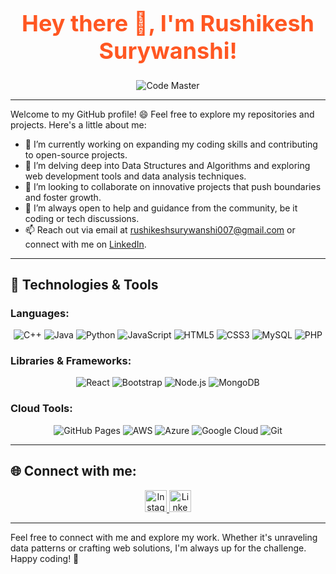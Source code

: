 <!--
**rushikesh05/rushikesh05** is a ✨ _special_ ✨ repository because its `README.md` (this file) appears on your GitHub profile.

Here are some ideas to get you started:

- 🔭 I’m currently working on ...
- 🌱 I’m currently learning ...
- 👯 I’m looking to collaborate on ...
- 🤔 I’m looking for help with ...
- 💬 Ask me about ...
- 📫 How to reach me: ...
- 😄 Pronouns: ...
- ⚡ Fun fact: ...
-->

<div style="text-align: center;">
  <h1 style="font-size: 36px; font-weight: bold; color: #FF5722; animation: pulse 1.5s infinite;">
    Hey there 👋, I'm Rushikesh Surywanshi!
  </h1>
</div>

<div style="text-align: center;">
  <img src="https://img.shields.io/badge/Code%20Master-FF6F61?style=for-the-badge&logo=code&logoColor=white" alt="Code Master" style="animation: rotate 5s linear infinite;" />
</div>



---

Welcome to my GitHub profile! 😄 Feel free to explore my repositories and projects. Here's a little about me:

- 🔭 I’m currently working on expanding my coding skills and contributing to open-source projects.
- 🌱 I’m delving deep into Data Structures and Algorithms and exploring web development tools and data analysis techniques.
- 👯 I’m looking to collaborate on innovative projects that push boundaries and foster growth.
- 🤔 I’m always open to help and guidance from the community, be it coding or tech discussions.
- 📫 Reach out via email at [rushikeshsurywanshi007@gmail.com](mailto:rushikeshsurywanshi007@gmail.com) or connect with me on [LinkedIn](https://www.linkedin.com/in/rushikesh-surywanshi/).

---

## 🚀 Technologies & Tools

### Languages:
<div style="text-align: center;">
  <img src="https://img.shields.io/badge/-C++-00599C?style=for-the-badge&logo=cplusplus&logoColor=white" alt="C++" style="animation: pulse 1.5s infinite;" />
  <img src="https://img.shields.io/badge/-Java-E34A86?style=for-the-badge&logo=openjdk&logoColor=white" alt="Java" style="animation: pulse 1.5s infinite;" />
  <img src="https://img.shields.io/badge/-Python-306998?style=for-the-badge&logo=python&logoColor=white" alt="Python" style="animation: pulse 1.5s infinite;" />
  <img src="https://img.shields.io/badge/-JavaScript-F7DF1E?style=for-the-badge&logo=javascript&logoColor=black" alt="JavaScript" style="animation: pulse 1.5s infinite;" />
  <img src="https://img.shields.io/badge/-HTML5-E34F26?style=for-the-badge&logo=html5&logoColor=white" alt="HTML5" style="animation: pulse 1.5s infinite;" />
  <img src="https://img.shields.io/badge/-CSS3-1572B6?style=for-the-badge&logo=css3&logoColor=white" alt="CSS3" style="animation: pulse 1.5s infinite;" />
  <img src="https://img.shields.io/badge/-MySQL-F6C008?style=for-the-badge&logo=mysql&logoColor=black" alt="MySQL" style="animation: pulse 1.5s infinite;" />
  <img src="https://img.shields.io/badge/-PHP-777BB4?style=for-the-badge&logo=php&logoColor=white" alt="PHP" style="animation: pulse 1.5s infinite;" />
</div>

### Libraries & Frameworks:
<div style="text-align: center;">
  <img src="https://img.shields.io/badge/-React-61DAFB?style=for-the-badge&logo=react&logoColor=black" alt="React" style="animation: pulse 1.5s infinite;" />
  <img src="https://img.shields.io/badge/-Bootstrap-563D7C?style=for-the-badge&logo=bootstrap&logoColor=white" alt="Bootstrap" style="animation: pulse 1.5s infinite;" />
  <img src="https://img.shields.io/badge/-Node.js-339933?style=for-the-badge&logo=node.js&logoColor=white" alt="Node.js" style="animation: pulse 1.5s infinite;" />
  <img src="https://img.shields.io/badge/-MongoDB-47A248?style=for-the-badge&logo=mongodb&logoColor=white" alt="MongoDB" style="animation: pulse 1.5s infinite;" />
</div>

### Cloud Tools:
<div style="text-align: center;">
  <img src="https://img.shields.io/badge/-GitHub%20Pages-181717?style=for-the-badge&logo=github&logoColor=white" alt="GitHub Pages" style="animation: pulse 1.5s infinite;" />
  <img src="https://img.shields.io/badge/-AWS-232F3E?style=for-the-badge&logo=amazonaws&logoColor=white" alt="AWS" style="animation: pulse 1.5s infinite;" />
  <img src="https://img.shields.io/badge/-Azure-0089D6?style=for-the-badge&logo=microsoftazure&logoColor=white" alt="Azure" style="animation: pulse 1.5s infinite;" />
  <img src="https://img.shields.io/badge/-Google%20Cloud-4285F4?style=for-the-badge&logo=googlecloud&logoColor=white" alt="Google Cloud" style="animation: pulse 1.5s infinite;" />
  <img src="https://img.shields.io/badge/-Git-F05032?style=for-the-badge&logo=git&logoColor=white" alt="Git" style="animation: pulse 1.5s infinite;" />
</div>

---

## 🌐 Connect with me:
<div style="text-align: center;">
  <a href="https://www.instagram.com/thenameisrushi07/" target="_blank">
    <img src="https://img.shields.io/badge/Instagram-E4405F?style=for-the-badge&logo=instagram&logoColor=white" height="35" alt="Instagram" style="animation: pulse 1.5s infinite;" />
  </a>
  <a href="https://www.linkedin.com/in/rushikesh-surywanshi/" target="_blank">
    <img src="https://img.shields.io/badge/LinkedIn-0077B5?style=for-the-badge&logo=linkedin&logoColor=white" height="35" alt="LinkedIn" style="animation: pulse 1.5s infinite;" />
  </a>
</div>

---

Feel free to connect with me and explore my work. Whether it's unraveling data patterns or crafting web solutions, I'm always up for the challenge. Happy coding! 🚀
